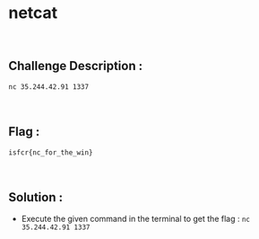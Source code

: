 # netcat

<br/>

## Challenge Description :
`nc 35.244.42.91 1337`

<br/>

## Flag :
`isfcr{nc_for_the_win}`

<br/>

## Solution :

- Execute the given command in the terminal to get the flag : `nc 35.244.42.91 1337`
